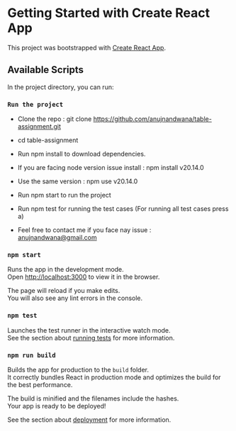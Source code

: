 # Getting Started with Create React App

This project was bootstrapped with [Create React App](https://github.com/facebook/create-react-app).

## Available Scripts

In the project directory, you can run:

### `Run the project`

- Clone the repo : git clone https://github.com/anujnandwana/table-assignment.git
- cd table-assignment
- Run npm install to download dependencies.
- If you are facing node version issue install : npm install v20.14.0
- Use the same version : npm use v20.14.0
- Run npm start to run the project
- Run npm test for running the test cases (For running all test cases press a)

- Feel free to contact me if you face nay issue : anujnandwana@gmail.com 

### `npm start`

Runs the app in the development mode.\
Open [http://localhost:3000](http://localhost:3000) to view it in the browser.

The page will reload if you make edits.\
You will also see any lint errors in the console.

### `npm test`

Launches the test runner in the interactive watch mode.\
See the section about [running tests](https://facebook.github.io/create-react-app/docs/running-tests) for more information.

### `npm run build`

Builds the app for production to the `build` folder.\
It correctly bundles React in production mode and optimizes the build for the best performance.

The build is minified and the filenames include the hashes.\
Your app is ready to be deployed!

See the section about [deployment](https://facebook.github.io/create-react-app/docs/deployment) for more information.

